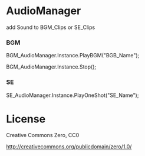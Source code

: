 # AudioManager

add Sound to BGM_Clips or SE_Clips

### BGM
BGM_AudioManager.Instance.PlayBGM("BGB_Name");

BGM_AudioManager.Instance.Stop();

### SE

SE_AudioManager.Instance.PlayOneShot("SE_Name");

# License
Creative Commons Zero, CC0

http://creativecommons.org/publicdomain/zero/1.0/

